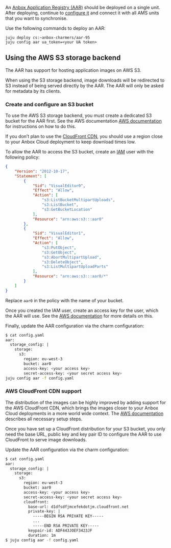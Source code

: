 An [Anbox Application Registry (AAR)](https://discourse.ubuntu.com/t/application-registry/17761) should be deployed on a single unit. After deploying, continue to [configure it](https://discourse.ubuntu.com/t/configure-an-aar/24319) and connect it with all AMS units that you want to synchronise.

Use the following commands to deploy an AAR:

    juju deploy cs:~anbox-charmers/aar-95
    juju config aar ua_token=<your UA token>

## Using the AWS S3 storage backend

The AAR has support for hosting application images on AWS S3.

When using the S3 storage backend, image downloads will be redirected to S3 instead of being served directly by the AAR. The AAR will only be asked for metadata by its clients.

### Create and configure an S3 bucket

To use the AWS S3 storage backend, you must create a dedicated S3 bucket for the AAR first. See the AWS documentation [AWS documentation](https://docs.aws.amazon.com/AmazonS3/latest/userguide/creating-bucket.html) for instructions on how to do this.

If you don’t plan to use the [CloudFront CDN](#cloudfront), you should use a region close to your Anbox Cloud deployment to keep download times low.

To allow the AAR to access the S3 bucket, create an [IAM](https://docs.aws.amazon.com/IAM/latest/UserGuide/introduction.html) user with the following policy:

```json
{
    "Version": "2012-10-17",
    "Statement": [
        {
            "Sid": "VisualEditor0",
            "Effect": "Allow",
            "Action": [
                "s3:ListBucketMultipartUploads",
                "s3:ListBucket",
                "s3:GetBucketLocation"
            ],
            "Resource": "arn:aws:s3:::aar0"
        },
        {
            "Sid": "VisualEditor1",
            "Effect": "Allow",
            "Action": [
                "s3:PutObject",
                "s3:GetObject",
                "s3:AbortMultipartUpload",
                "s3:DeleteObject",
                "s3:ListMultipartUploadParts"
            ],
            "Resource": "arn:aws:s3:::aar0/*"
        }
    ]
}
```

Replace `aar0` in the policy with the name of your bucket.

Once you created the IAM user, create an access key for the user, which the AAR will use. See the [AWS documentation](https://docs.aws.amazon.com/IAM/latest/UserGuide/id_credentials_access-keys.html) for more details on this.

Finally, update the AAR configuration via the charm configuration:

```sh
$ cat config.yaml
aar:
  storage_config: |
    storage:
      s3:
        region: eu-west-3
        bucket: aar0
        access-key: <your access key>
        secret-access-key: <your secret access key>
juju config aar -f config.yaml
```

<a name="cloudfront"></a>
### AWS CloudFront CDN support

The distribution of the images can be highly improved by adding support for the AWS CloudFront CDN, which brings the images closer to your Anbox Cloud deployments in a more world wide context. The [AWS documentation](https://docs.aws.amazon.com/AmazonCloudFront/latest/DeveloperGuide/GettingStarted.html) describes all necessary setup steps.

Once you have set up a CloudFront distribution for your S3 bucket, you only need the base URL, public key and key pair ID to configure the AAR to use CloudFront to serve image downloads.

Update the AAR configuration via the charm configuration:

```sh
$ cat config.yaml
aar:
  storage_config: |
    storage:
      s3:
        region: eu-west-3
        bucket: aar0
        access-key: <your access key>
        secret-access-key: <your secret access key>
        cloudfront:
          base-url: d1dfsdfjmcefekdotjm.cloudfront.net
          private-key: |
            -----BEGIN RSA PRIVATE KEY-----
            ...
            -----END RSA PRIVATE KEY-----
          keypair-id: ADF443JOEF3423JF
          duration: 1m
$ juju config aar -f config.yaml
```
